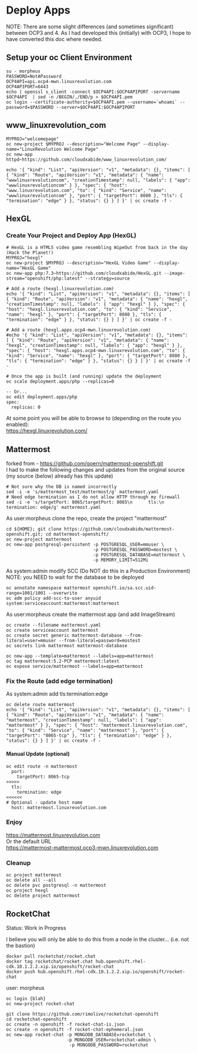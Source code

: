 # Deploy Apps

NOTE:  There are some slight differences (and sometimes significant) between OCP3 and 4.  As I had developed this (initially) with OCP3, I hope to have converted this doc where needed.

## Setup your oc Client Environment
```
su - morpheus
PASSWORD=NotAPassword
OCP4API=api.ocp4-mwn.linuxrevolution.com
OCP4APIPORT=6443
echo | openssl s_client -connect $OCP4API:$OCP4APIPORT -servername $OCP4API  | sed -n /BEGIN/,/END/p > $OCP4API.pem
oc login --certificate-authority=$OCP4API.pem --username=`whoami` --password=$PASSWORD --server=$OCP4API:$OCP4APIPORT
```
## www_linuxrevolution_com
```
MYPROJ="welcomepage"
oc new-project $MYPROJ --description="Welcome Page" --display-name="LinuxRevolution Welcome Page"
oc new-app httpd~https://github.com/cloudxabide/www_linuxrevolution_com/

echo '{ "kind": "List", "apiVersion": "v1", "metadata": {}, "items": [ { "kind": "Route", "apiVersion": "v1", "metadata": { "name": "wwwlinuxrevolutioncom", "creationTimestamp": null, "labels": { "app": "wwwlinuxrevolutioncom" } }, "spec": { "host": "www.linuxrevolution.com", "to": { "kind": "Service", "name": "wwwlinuxrevolutioncom" }, "port": { "targetPort": 8080 }, "tls": { "termination": "edge" } }, "status": {} } ] }' | oc create -f -
```

## HexGL
### Create Your Project and Deploy App (HexGL)
```
# HexGL is a HTML5 video game resembling WipeOut from back in the day (Hack the Planet!)
MYPROJ="hexgl"
oc new-project $MYPROJ --description="HexGL Video Game" --display-name="HexGL Game"
oc new-app php:7.3~https://github.com/cloudxabide/HexGL.git --image-stream="openshift/php:latest" --strategy=source

# Add a route (hexgl.linuxrevolution.com)
echo '{ "kind": "List", "apiVersion": "v1", "metadata": {}, "items": [ { "kind": "Route", "apiVersion": "v1", "metadata": { "name": "hexgl", "creationTimestamp": null, "labels": { "app": "hexgl" } }, "spec": { "host": "hexgl.linuxrevolution.com", "to": { "kind": "Service", "name": "hexgl" }, "port": { "targetPort": 8080 }, "tls": { "termination": "edge" } }, "status": {} } ] }' | oc create -f -

# Add a route (hexgl.apps.ocp4-mwn.linuxrevolution.com)
#echo '{ "kind": "List", "apiVersion": "v1", "metadata": {}, "items": [ { "kind": "Route", "apiVersion": "v1", "metadata": { "name": "hexgl", "creationTimestamp": null, "labels": { "app": "hexgl" } }, "spec": { "host": "hexgl.apps.ocp4-mwn.linuxrevolution.com", "to": { "kind": "Service", "name": "hexgl" }, "port": { "targetPort": 8080 }, "tls": { "termination": "edge" } }, "status": {} } ] }' | oc create -f -

# Once the app is built (and running) update the deployment
oc scale deployment.apps/php --replicas=0

-- Or...
oc edit deployment.apps/php
spec: 
  replicas: 0
```

At some point you will be able to browse to (depending on the route you enabled):  
https://hexgl.linuxrevolution.com/

## Mattermost 
forked from - https://github.com/goern/mattermost-openshift.git   
I had to make the following changes and updates from the original source (my source (below) already has this update)
```
# Not sure why the DB is named incorrectly
sed -i -e 's/mattermost_test/mattermost/g' mattermost.yaml
# Need edge termination as I do not allow HTTP through my firewall
sed -i -e 's/targetPort: 8065/targetPort: 8065\n      tls:\n        termination: edge/g' mattermost.yaml
```

As user:morpheus clone the repo, create the project "mattermost"
```
cd ${HOME}; git clone https://github.com/cloudxabide/mattermost-openshift.git; cd mattermost-openshift/
oc new-project mattermost
oc new-app postgresql-persistent -p POSTGRESQL_USER=mmuser \
                                 -p POSTGRESQL_PASSWORD=mostest \
                                 -p POSTGRESQL_DATABASE=mattermost \
                                 -p MEMORY_LIMIT=512Mi
```

As system:admin modify SCC (Do NOT do this in a Production Environment) 
NOTE: you NEED to wait for the database to be deployed  
```
oc annotate namespace mattermost openshift.io/sa.scc.uid-range=1001/1001 --overwrite
oc adm policy add-scc-to-user anyuid system:serviceaccount:mattermost:mattermost
```

As user:morpheus create the mattermost app (and add ImageStream)
```
oc create --filename mattermost.yaml
oc create serviceaccount mattermost
oc create secret generic mattermost-database --from-literal=user=mmuser --from-literal=password=mostest
oc secrets link mattermost mattermost-database

oc new-app --template=mattermost --labels=app=mattermost
oc tag mattermost:5.2-PCP mattermost:latest
oc expose service/mattermost --labels=app=mattermost
```


### Fix the Route (add edge termination)
As system:admin add tls:termination:edge 
```
oc delete route mattermost
echo '{ "kind": "List", "apiVersion": "v1", "metadata": {}, "items": [ { "kind": "Route", "apiVersion": "v1", "metadata": { "name": "mattermost", "creationTimestamp": null, "labels": { "app": "mattermost" } }, "spec": { "host": "mattermost.linuxrevolution.com", "to": { "kind": "Service", "name": "mattermost" }, "port": { "targetPort": "8065-tcp" }, "tls": { "termination": "edge" } }, "status": {} } ] }' | oc create -f -
```

#### Manual Update (optional)
```
oc edit route -n mattermost
  port:
    targetPort: 8065-tcp
>>>>>
  tls:
    termination: edge
<<<<<<
# Optional - update host name
  host: mattermost.linuxrevolution.com

```

### Enjoy
https://mattermost.linuxrevolution.com  
Or the default URL  
https://mattermost-mattermost.ocp3-mwn.linuxrevolution.com

### Cleanup
```
oc project mattermost
oc delete all --all
oc delete pvc postgresql -n mattermost
oc project hexgl
oc delete project mattermost
```

## RocketChat
Status:  Work in Progress

I believe you will only be able to do this from a node in the cluster... (i.e. not the bastion)
```
docker pull rocketchat/rocket.chat
docker tag rocketchat/rocket.chat hub.openshift.rhel-cdk.10.1.2.2.xip.io/openshift/rocket-chat
docker push hub.openshift.rhel-cdk.10.1.2.2.xip.io/openshift/rocket-chat
```

user: morpheus
```
oc login {blah}
oc new-project rocket-chat

git clone https://github.com/rimolive/rocketchat-openshift
cd rocketchat-openshift
oc create -n openshift -f rocket-chat-is.json
oc create -n openshift -f rocket-chat-ephemeral.json
oc new-app rocket-chat -p MONGODB_DATABASE=rocketchat \
                       -p MONGODB_USER=rocketchat-admin \
                        -p MONGODB_PASSWORD=rocketchat 

